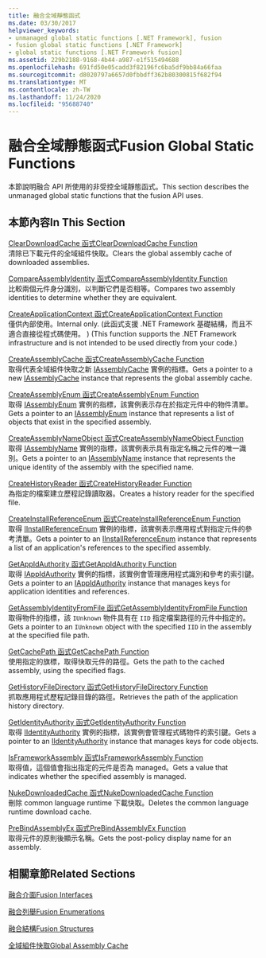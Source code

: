 ```yaml
---
title: 融合全域靜態函式
ms.date: 03/30/2017
helpviewer_keywords:
- unmanaged global static functions [.NET Framework], fusion
- fusion global static functions [.NET Framework]
- global static functions [.NET Framework fusion]
ms.assetid: 229b2188-9168-4b44-a987-e1f515494688
ms.openlocfilehash: 691fd50e05cadd3f82196fc6ba5df9bb84a66faa
ms.sourcegitcommit: d8020797a6657d0fbbdff362b80300815f682f94
ms.translationtype: MT
ms.contentlocale: zh-TW
ms.lasthandoff: 11/24/2020
ms.locfileid: "95688740"
---
```

# <a name="fusion-global-static-functions"></a><span data-ttu-id="22a56-102">融合全域靜態函式</span><span class="sxs-lookup"><span data-stu-id="22a56-102">Fusion Global Static Functions</span></span>

<span data-ttu-id="22a56-103">本節說明融合 API 所使用的非受控全域靜態函式。</span><span class="sxs-lookup"><span data-stu-id="22a56-103">This section describes the unmanaged global static functions that the fusion API uses.</span></span>  
  
## <a name="in-this-section"></a><span data-ttu-id="22a56-104">本節內容</span><span class="sxs-lookup"><span data-stu-id="22a56-104">In This Section</span></span>  

 [<span data-ttu-id="22a56-105">ClearDownloadCache 函式</span><span class="sxs-lookup"><span data-stu-id="22a56-105">ClearDownloadCache Function</span></span>](cleardownloadcache-function.md)  
 <span data-ttu-id="22a56-106">清除已下載元件的全域組件快取。</span><span class="sxs-lookup"><span data-stu-id="22a56-106">Clears the global assembly cache of downloaded assemblies.</span></span>  
  
 [<span data-ttu-id="22a56-107">CompareAssemblyIdentity 函式</span><span class="sxs-lookup"><span data-stu-id="22a56-107">CompareAssemblyIdentity Function</span></span>](compareassemblyidentity-function.md)  
 <span data-ttu-id="22a56-108">比較兩個元件身分識別，以判斷它們是否相等。</span><span class="sxs-lookup"><span data-stu-id="22a56-108">Compares two assembly identities to determine whether they are equivalent.</span></span>  
  
 [<span data-ttu-id="22a56-109">CreateApplicationContext 函式</span><span class="sxs-lookup"><span data-stu-id="22a56-109">CreateApplicationContext Function</span></span>](createapplicationcontext-function.md)  
 <span data-ttu-id="22a56-110">僅供內部使用。</span><span class="sxs-lookup"><span data-stu-id="22a56-110">Internal only.</span></span> <span data-ttu-id="22a56-111"> (此函式支援 .NET Framework 基礎結構，而且不適合直接從程式碼使用。 ) </span><span class="sxs-lookup"><span data-stu-id="22a56-111">(This function supports the .NET Framework infrastructure and is not intended to be used directly from your code.)</span></span>  
  
 [<span data-ttu-id="22a56-112">CreateAssemblyCache 函式</span><span class="sxs-lookup"><span data-stu-id="22a56-112">CreateAssemblyCache Function</span></span>](createassemblycache-function.md)  
 <span data-ttu-id="22a56-113">取得代表全域組件快取之新 [IAssemblyCache](iassemblycache-interface.md) 實例的指標。</span><span class="sxs-lookup"><span data-stu-id="22a56-113">Gets a pointer to a new [IAssemblyCache](iassemblycache-interface.md) instance that represents the global assembly cache.</span></span>  
  
 [<span data-ttu-id="22a56-114">CreateAssemblyEnum 函式</span><span class="sxs-lookup"><span data-stu-id="22a56-114">CreateAssemblyEnum Function</span></span>](createassemblyenum-function.md)  
 <span data-ttu-id="22a56-115">取得 [IAssemblyEnum](iassemblyenum-interface.md) 實例的指標，該實例表示存在於指定元件中的物件清單。</span><span class="sxs-lookup"><span data-stu-id="22a56-115">Gets a pointer to an [IAssemblyEnum](iassemblyenum-interface.md) instance that represents a list of objects that exist in the specified assembly.</span></span>  
  
 [<span data-ttu-id="22a56-116">CreateAssemblyNameObject 函式</span><span class="sxs-lookup"><span data-stu-id="22a56-116">CreateAssemblyNameObject Function</span></span>](createassemblynameobject-function.md)  
 <span data-ttu-id="22a56-117">取得 [IAssemblyName](iassemblyname-interface.md) 實例的指標，該實例表示具有指定名稱之元件的唯一識別。</span><span class="sxs-lookup"><span data-stu-id="22a56-117">Gets a pointer to an [IAssemblyName](iassemblyname-interface.md) instance that represents the unique identity of the assembly with the specified name.</span></span>  
  
 [<span data-ttu-id="22a56-118">CreateHistoryReader 函式</span><span class="sxs-lookup"><span data-stu-id="22a56-118">CreateHistoryReader Function</span></span>](createhistoryreader-function.md)  
 <span data-ttu-id="22a56-119">為指定的檔案建立歷程記錄讀取器。</span><span class="sxs-lookup"><span data-stu-id="22a56-119">Creates a history reader for the specified file.</span></span>  
  
 [<span data-ttu-id="22a56-120">CreateInstallReferenceEnum 函式</span><span class="sxs-lookup"><span data-stu-id="22a56-120">CreateInstallReferenceEnum Function</span></span>](createinstallreferenceenum-function.md)  
 <span data-ttu-id="22a56-121">取得 [IInstallReferenceEnum](iinstallreferenceenum-interface.md) 實例的指標，該實例表示應用程式對指定元件的參考清單。</span><span class="sxs-lookup"><span data-stu-id="22a56-121">Gets a pointer to an [IInstallReferenceEnum](iinstallreferenceenum-interface.md) instance that represents a list of an application's references to the specified assembly.</span></span>  
  
 [<span data-ttu-id="22a56-122">GetAppIdAuthority 函式</span><span class="sxs-lookup"><span data-stu-id="22a56-122">GetAppIdAuthority Function</span></span>](getappidauthority-function.md)  
 <span data-ttu-id="22a56-123">取得 [IAppIdAuthority](iappidauthority-interface.md) 實例的指標，該實例會管理應用程式識別和參考的索引鍵。</span><span class="sxs-lookup"><span data-stu-id="22a56-123">Gets a pointer to an [IAppIdAuthority](iappidauthority-interface.md) instance that manages keys for application identities and references.</span></span>  
  
 [<span data-ttu-id="22a56-124">GetAssemblyIdentityFromFile 函式</span><span class="sxs-lookup"><span data-stu-id="22a56-124">GetAssemblyIdentityFromFile Function</span></span>](getassemblyidentityfromfile-function.md)  
 <span data-ttu-id="22a56-125">取得物件的指標，該 `IUnknown` 物件具有在 `IID` 指定檔案路徑的元件中指定的。</span><span class="sxs-lookup"><span data-stu-id="22a56-125">Gets a pointer to an `IUnknown` object with the specified `IID` in the assembly at the specified file path.</span></span>  
  
 [<span data-ttu-id="22a56-126">GetCachePath 函式</span><span class="sxs-lookup"><span data-stu-id="22a56-126">GetCachePath Function</span></span>](getcachepath-function.md)  
 <span data-ttu-id="22a56-127">使用指定的旗標，取得快取元件的路徑。</span><span class="sxs-lookup"><span data-stu-id="22a56-127">Gets the path to the cached assembly, using the specified flags.</span></span>  
  
 [<span data-ttu-id="22a56-128">GetHistoryFileDirectory 函式</span><span class="sxs-lookup"><span data-stu-id="22a56-128">GetHistoryFileDirectory Function</span></span>](gethistoryfiledirectory-function.md)  
 <span data-ttu-id="22a56-129">抓取應用程式歷程記錄目錄的路徑。</span><span class="sxs-lookup"><span data-stu-id="22a56-129">Retrieves the path of the application history directory.</span></span>  
  
 [<span data-ttu-id="22a56-130">GetIdentityAuthority 函式</span><span class="sxs-lookup"><span data-stu-id="22a56-130">GetIdentityAuthority Function</span></span>](getidentityauthority-function.md)  
 <span data-ttu-id="22a56-131">取得 [IIdentityAuthority](iidentityauthority-interface.md) 實例的指標，該實例會管理程式碼物件的索引鍵。</span><span class="sxs-lookup"><span data-stu-id="22a56-131">Gets a pointer to an [IIdentityAuthority](iidentityauthority-interface.md) instance that manages keys for code objects.</span></span>  
  
 [<span data-ttu-id="22a56-132">IsFrameworkAssembly 函式</span><span class="sxs-lookup"><span data-stu-id="22a56-132">IsFrameworkAssembly Function</span></span>](isframeworkassembly-function.md)  
 <span data-ttu-id="22a56-133">取得值，這個值會指出指定的元件是否為 managed。</span><span class="sxs-lookup"><span data-stu-id="22a56-133">Gets a value that indicates whether the specified assembly is managed.</span></span>  
  
 [<span data-ttu-id="22a56-134">NukeDownloadedCache 函式</span><span class="sxs-lookup"><span data-stu-id="22a56-134">NukeDownloadedCache Function</span></span>](nukedownloadedcache-function.md)  
 <span data-ttu-id="22a56-135">刪除 common language runtime 下載快取。</span><span class="sxs-lookup"><span data-stu-id="22a56-135">Deletes the common language runtime download cache.</span></span>  
  
 [<span data-ttu-id="22a56-136">PreBindAssemblyEx 函式</span><span class="sxs-lookup"><span data-stu-id="22a56-136">PreBindAssemblyEx Function</span></span>](prebindassemblyex-function.md)  
 <span data-ttu-id="22a56-137">取得元件的原則後顯示名稱。</span><span class="sxs-lookup"><span data-stu-id="22a56-137">Gets the post-policy display name for an assembly.</span></span>  
  
## <a name="related-sections"></a><span data-ttu-id="22a56-138">相關章節</span><span class="sxs-lookup"><span data-stu-id="22a56-138">Related Sections</span></span>  

 [<span data-ttu-id="22a56-139">融合介面</span><span class="sxs-lookup"><span data-stu-id="22a56-139">Fusion Interfaces</span></span>](fusion-interfaces.md)  
  
 [<span data-ttu-id="22a56-140">融合列舉</span><span class="sxs-lookup"><span data-stu-id="22a56-140">Fusion Enumerations</span></span>](fusion-enumerations.md)  
  
 [<span data-ttu-id="22a56-141">融合結構</span><span class="sxs-lookup"><span data-stu-id="22a56-141">Fusion Structures</span></span>](fusion-structures.md)  
  
 [<span data-ttu-id="22a56-142">全域組件快取</span><span class="sxs-lookup"><span data-stu-id="22a56-142">Global Assembly Cache</span></span>](../../app-domains/gac.md)
